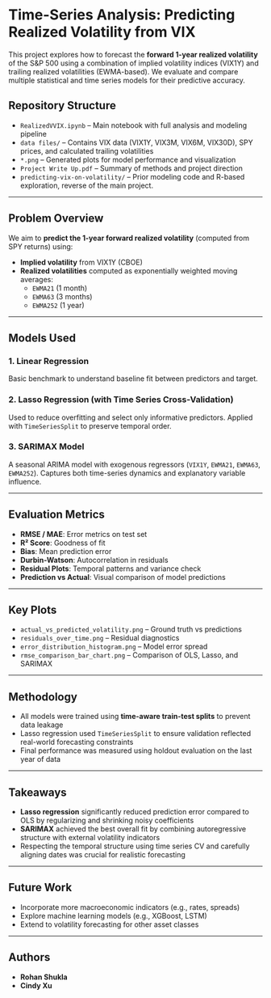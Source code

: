 # Time-Series Analysis: Predicting Realized Volatility from VIX

This project explores how to forecast the **forward 1-year realized volatility** of the S&P 500 using a combination of implied volatility indices (VIX1Y) and trailing realized volatilities (EWMA-based). We evaluate and compare multiple statistical and time series models for their predictive accuracy.

## Repository Structure

- `RealizedVVIX.ipynb` – Main notebook with full analysis and modeling pipeline
- `data files/` – Contains VIX data (VIX1Y, VIX3M, VIX6M, VIX30D), SPY prices, and calculated trailing volatilities
- `*.png` – Generated plots for model performance and visualization
- `Project Write Up.pdf` – Summary of methods and project direction
- `predicting-vix-on-volatility/` – Prior modeling code and R-based exploration, reverse of the main project.

---

## Problem Overview

We aim to **predict the 1-year forward realized volatility** (computed from SPY returns) using:

- **Implied volatility** from VIX1Y (CBOE)
- **Realized volatilities** computed as exponentially weighted moving averages:
  - `EWMA21` (1 month)
  - `EWMA63` (3 months)
  - `EWMA252` (1 year)

---

## Models Used

### 1. Linear Regression
Basic benchmark to understand baseline fit between predictors and target.

### 2. Lasso Regression (with Time Series Cross-Validation)
Used to reduce overfitting and select only informative predictors. Applied with `TimeSeriesSplit` to preserve temporal order.

### 3. SARIMAX Model
A seasonal ARIMA model with exogenous regressors (`VIX1Y`, `EWMA21`, `EWMA63`, `EWMA252`). Captures both time-series dynamics and explanatory variable influence.

---

## Evaluation Metrics

- **RMSE / MAE**: Error metrics on test set
- **R² Score**: Goodness of fit
- **Bias**: Mean prediction error
- **Durbin-Watson**: Autocorrelation in residuals
- **Residual Plots**: Temporal patterns and variance check
- **Prediction vs Actual**: Visual comparison of model predictions

---

## Key Plots

- `actual_vs_predicted_volatility.png` – Ground truth vs predictions
- `residuals_over_time.png` – Residual diagnostics
- `error_distribution_histogram.png` – Model error spread
- `rmse_comparison_bar_chart.png` – Comparison of OLS, Lasso, and SARIMAX

---

## Methodology

- All models were trained using **time-aware train-test splits** to prevent data leakage
- Lasso regression used `TimeSeriesSplit` to ensure validation reflected real-world forecasting constraints
- Final performance was measured using holdout evaluation on the last year of data

---

## Takeaways

- **Lasso regression** significantly reduced prediction error compared to OLS by regularizing and shrinking noisy coefficients
- **SARIMAX** achieved the best overall fit by combining autoregressive structure with external volatility indicators
- Respecting the temporal structure using time series CV and carefully aligning dates was crucial for realistic forecasting

---

## Future Work

- Incorporate more macroeconomic indicators (e.g., rates, spreads)
- Explore machine learning models (e.g., XGBoost, LSTM)
- Extend to volatility forecasting for other asset classes

---

## Authors

- **Rohan Shukla**
- **Cindy Xu**
